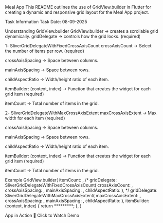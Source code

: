 Meal App
This README outlines the use of GridView.builder in Flutter for creating a dynamic and responsive grid layout for the Meal App project.

Task Information
Task Date: 08-09-2025

Understanding GridView.builder
GridView.builder → creates a scrollable grid dynamically.
gridDelegate → controls how the grid looks. (required)

1️- SliverGridDelegateWithFixedCrossAxisCount
crossAxisCount → Select the number of items per row. (required)

crossAxisSpacing → Space between columns.

mainAxisSpacing → Space between rows.

childAspectRatio → Width/height ratio of each item.

itemBuilder: (context, index) → Function that creates the widget for each grid item (required)

itemCount → Total number of items in the grid.

2️- SliverGridDelegateWithMaxCrossAxisExtent
maxCrossAxisExtent → Max width for each item (required)

crossAxisSpacing → Space between columns.

mainAxisSpacing → Space between rows.

childAspectRatio → Width/height ratio of each item.

itemBuilder: (context, index) → Function that creates the widget for each grid item (required)

itemCount → Total number of items in the grid.

Example
GridView.builder(
  itemCount: ,
  /*
  gridDelegate:  SliverGridDelegateWithFixedCrossAxisCount(
    crossAxisCount: ,
    crossAxisSpacing: ,
    mainAxisSpacing: ,
    childAspectRatio:
  ),
  */
    gridDelegate:  SliverGridDelegateWithMaxCrossAxisExtent(
    maxCrossAxisExtent: ,
    crossAxisSpacing: ,
    mainAxisSpacing: ,
    childAspectRatio:
  ),
  itemBuilder: (context, index) {
    return *********;
  },
)

App in Action
🎥 Click to Watch Demo
